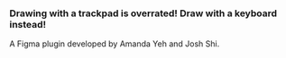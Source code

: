 ### Drawing with a trackpad is overrated! Draw with a keyboard instead! 

A Figma plugin developed by Amanda Yeh and Josh Shi.
